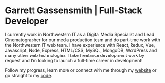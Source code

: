 # Garrett Gassensmith | Full-Stack Developer

I currently work in Northwestern IT as a Digital Media Specialist and Lead Cinematographer for our media production team and do part-time work with the Northwestern IT web team. I have experience with React, Redux, Vue, Javascript, Node, Express, HTML/CSS, MySQL, MongoDB, WordPress and many other web technologies. I take freelance development work by request and I'm looking to launch a full-time career in development!

Follow my progress, learn more or connect with me through my [website](https://gmg300.github.io/react-portfolio) or go straight to my [code](https://github.com/gmg300).
